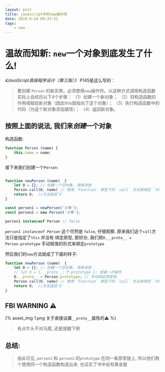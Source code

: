 ```yaml
---
layout: post
title: javascript中的new操作符
date: 2019-9-24 09:33:32
tags:
    - new
---
```


# 温故而知新: `new`一个对象到底发生了什么!

*《JavaScript高级程序设计（第三版）》* P145是这么写的：
> 要创建 `Person` 的新实例，必须使用`new`操作符。以这种方式调用构造函数实际上会经历以下4个步骤：
 （1）创建一个新对象；
 （2）将构造函数的作用域赋给新对象（因此this就指向了这个对象）；
 （3）执行构造函数中的代码（为这个新对象添加属性）；
 （4）返回新对象。


## 按照上面的说法, 我们来*创建*一个对象

构造函数:
```javascript
function Person (name) {
    this.name = name;
}
```


接下来我们创建一个`Person`:
```javascript

function newPerson (name)  {
    let O = {}; // 创建一个空对象, 用来存放
    Person.call(O, name) // 使用 `Function` 原型下的 `call` 方法来绑定 `this`
    return O;  //方法返回`O`
}

const person1 = newPerson('小李');
const person2 = new Person('小李');

person1 instanceof Person // false
```

*`person1 instanceof Person`* 这个尽然是 `false`, 仔细观察. 原来我们这个`call`方法只是指定了`this` 并没有 绑定原型, 那好办, 
我们把`O.__proto__ = Person.prototype` 手动赋值的形式来绑定`prototype`


然后我们的`new`方法就成了下面的样子:
```javascript
function newPerson (name)  {
    let O = {}; // 创建一个空对象, 用来存放
    // let O = { __proto__: P.prototype }; 或者一次操作
    O.__proto__ = Person.prototype; // 手动绑定原型链
    Person.call(O, name) // 使用 `Function` 原型下的 `call` 方法来绑定 `this`
    return O;  //方法返回`O`
}
```


## FBI WARNING ⚠️
{% asset_img 1.png 关于直接设置`__proto__`属性的⚠️ %}
> 有点牛头不对马尾, 还是提醒下把

## 总结:
> 由此可见, `person1` 和 `person2` 的`prototype` 在同一条原型链上, 所以他们两个使用同一个构造函数构造出来.
> 也证实了书中自有黄金屋

